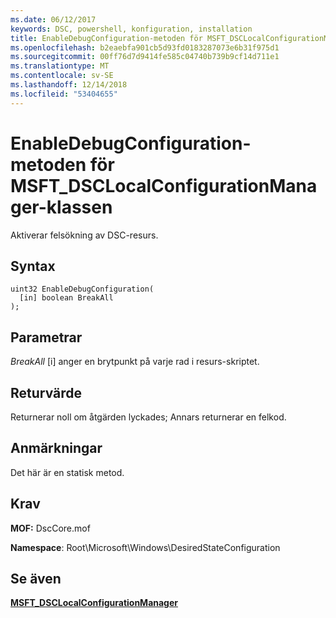 ```yaml
---
ms.date: 06/12/2017
keywords: DSC, powershell, konfiguration, installation
title: EnableDebugConfiguration-metoden för MSFT_DSCLocalConfigurationManager-klassen
ms.openlocfilehash: b2eaebfa901cb5d93fd0183287073e6b31f975d1
ms.sourcegitcommit: 00ff76d7d9414fe585c04740b739b9cf14d711e1
ms.translationtype: MT
ms.contentlocale: sv-SE
ms.lasthandoff: 12/14/2018
ms.locfileid: "53404655"
---
```

# <a name="enabledebugconfiguration-method-of-the-msftdsclocalconfigurationmanager-class"></a>EnableDebugConfiguration-metoden för MSFT_DSCLocalConfigurationManager-klassen

Aktiverar felsökning av DSC-resurs.

## <a name="syntax"></a>Syntax

```mof
uint32 EnableDebugConfiguration(
  [in] boolean BreakAll
);
```

## <a name="parameters"></a>Parametrar

*BreakAll* \[i\] anger en brytpunkt på varje rad i resurs-skriptet.

## <a name="return-value"></a>Returvärde

Returnerar noll om åtgärden lyckades; Annars returnerar en felkod.

## <a name="remarks"></a>Anmärkningar

Det här är en statisk metod.

## <a name="requirements"></a>Krav

**MOF:** DscCore.mof

**Namespace**: Root\Microsoft\Windows\DesiredStateConfiguration

## <a name="see-also"></a>Se även

[**MSFT_DSCLocalConfigurationManager**](msft-dsclocalconfigurationmanager.md)